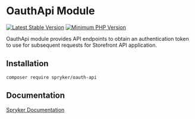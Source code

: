 # OauthApi Module
[![Latest Stable Version](https://poser.pugx.org/spryker/oauth-api/v/stable.svg)](https://packagist.org/packages/spryker/oauth-api)
[![Minimum PHP Version](https://img.shields.io/badge/php-%3E%3D%208.0-8892BF.svg)](https://php.net/)

OauthApi module provides API endpoints to obtain an authentication token to use for subsequent requests for Storefront API application.

## Installation

```
composer require spryker/oauth-api
```

## Documentation

[Spryker Documentation](https://docs.spryker.com)
